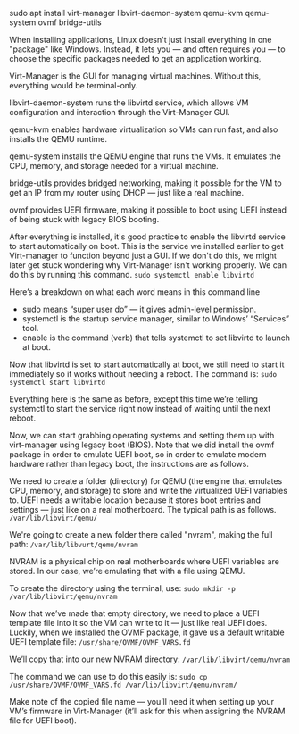 sudo apt install virt-manager libvirt-daemon-system qemu-kvm qemu-system ovmf bridge-utils

When installing applications, Linux doesn't just install everything in one "package" like Windows. Instead, it lets you — and often requires you — to choose the specific packages needed to get an application working.

Virt-Manager is the GUI for managing virtual machines. Without this, everything would be terminal-only.

libvirt-daemon-system runs the libvirtd service, which allows VM configuration and interaction through the Virt-Manager GUI.

qemu-kvm enables hardware virtualization so VMs can run fast, and also installs the QEMU runtime.

qemu-system installs the QEMU engine that runs the VMs. It emulates the CPU, memory, and storage needed for a virtual machine.

bridge-utils provides bridged networking, making it possible for the VM to get an IP from my router using DHCP — just like a real machine.

ovmf provides UEFI firmware, making it possible to boot using UEFI instead of being stuck with legacy BIOS booting.

After everything is installed, it's good practice to enable the libvirtd service to start automatically on boot. This is the service we installed earlier to get Virt-manager to function beyond just a GUI. If we don't do this, we might later get stuck wondering why Virt-Manager isn't working properly. We can do this by running this command.
<code>sudo systemctl enable libvirtd</code>

Here’s a breakdown on what each word means in this command line
- sudo means “super user do” — it gives admin-level permission.
- systemctl is the startup service manager, similar to Windows’ “Services” tool.
- enable is the command (verb) that tells systemctl to set libvirtd to launch at boot. 

Now that libvirtd is set to start automatically at boot, we still need to start it immediately so it works without needing a reboot. The command is:
<code>sudo systemctl start libvirtd</code>

Everything here is the same as before, except this time we’re telling systemctl to start the service right now instead of waiting until the next reboot.

Now, we can start grabbing operating systems and setting them up with virt-manager using legacy boot (BIOS). Note that we did install the ovmf package in order to emulate UEFI boot, so in order to emulate modern hardware rather than legacy boot, the instructions are as follows.

We need to create a folder (directory) for QEMU (the engine that emulates CPU, memory, and storage) to store and write the virtualized UEFI variables to. UEFI needs a writable location because it stores boot entries and settings — just like on a real motherboard. The typical path is as follows.
<code>/var/lib/libvirt/qemu/</code>
  
We're going to create a new folder there called "nvram", making the full path:
<code>/var/lib/libvurt/qemu/nvram</code>
  
NVRAM is a physical chip on real motherboards where UEFI variables are stored. In our case, we’re emulating that with a file using QEMU.

To create the directory using the terminal, use:
<code>sudo mkdir -p /var/lib/libvirt/qemu/nvram</code>
  
Now that we’ve made that empty directory, we need to place a UEFI template file into it so the VM can write to it — just like real UEFI does. Luckily, when we installed the OVMF package, it gave us a default writable UEFI template file:
<code>/usr/share/OVMF/OVMF_VARS.fd</code>
  
We’ll copy that into our new NVRAM directory:
<code>/var/lib/libvirt/qemu/nvram</code>
  
The command we can use to do this easily is:
<code>sudo cp /usr/share/OVMF/OVMF_VARS.fd /var/lib/libvirt/qemu/nvram/</code>
  
Make note of the copied file name — you’ll need it when setting up your VM’s firmware in Virt-Manager (it’ll ask for this when assigning the NVRAM file for UEFI boot).



